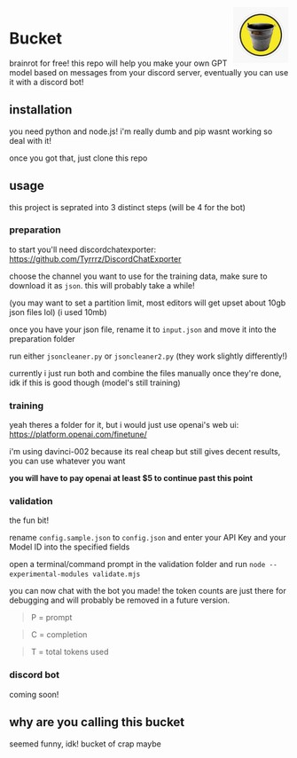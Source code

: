 <img src='bucket.jpg' width='100' align="right">

# Bucket

brainrot for free! this repo will help you make your own GPT model based on messages from your discord server, eventually you can use it with a discord bot!

## installation
you need python and node.js! i'm really dumb and pip wasnt working so deal with it!

once you got that, just clone this repo

## usage
this project is seprated into 3 distinct steps (will be 4 for the bot)

### preparation
to start you'll need discordchatexporter: https://github.com/Tyrrrz/DiscordChatExporter

choose the channel you want to use for the training data, make sure to download it as `json`. this will probably take a while!

(you may want to set a partition limit, most editors will get upset about 10gb json files lol) (i used 10mb)

once you have your json file, rename it to `input.json` and move it into the preparation folder

run either `jsoncleaner.py` or `jsoncleaner2.py` (they work slightly differently!)

currently i just run both and combine the files manually once they're done, idk if this is good though (model's still training)

### training

yeah theres a folder for it, but i would just use openai's web ui: https://platform.openai.com/finetune/

i'm using davinci-002 because its real cheap but still gives decent results, you can use whatever you want

**you will have to pay openai at least $5 to continue past this point**

### validation
the fun bit!

rename `config.sample.json` to `config.json` and enter your API Key and your Model ID into the specified fields

open a terminal/command prompt in the validation folder and run `node --experimental-modules validate.mjs`

you can now chat with the bot you made! the token counts are just there for debugging and will probably be removed in a future version.

> P = prompt

> C = completion

> T = total tokens used

### discord bot

coming soon!


## why are you calling this bucket

seemed funny, idk! bucket of crap maybe


